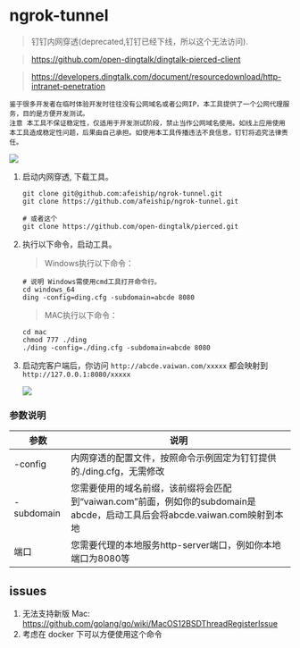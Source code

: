 # ngrok-tunnel
> 钉钉内网穿透(deprecated,钉钉已经下线，所以这个无法访问).

> https://github.com/open-dingtalk/dingtalk-pierced-client

> https://developers.dingtalk.com/document/resourcedownload/http-intranet-penetration


~~~
鉴于很多开发者在临时体验开发时往往没有公网域名或者公网IP，本工具提供了一个公网代理服务，目的是方便开发测试。
注意 本工具不保证稳定性，仅适用于开发测试阶段，禁止当作公网域名使用。如线上应用使用本工具造成稳定性问题，后果由自己承担。如使用本工具传播违法不良信息，钉钉将追究法律责任。
~~~

![](https://static-aliyun-doc.oss-accelerate.aliyuncs.com/assets/img/zh-CN/9904269951/p163821.png)


1. 启动内网穿透, 下载工具。
    
    ```shell
    git clone git@github.com:afeiship/ngrok-tunnel.git
    git clone https://github.com/afeiship/ngrok-tunnel.git

    # 或者这个
    git clone https://github.com/open-dingtalk/pierced.git
    ```

2. 执行以下命令，启动工具。
    > Windows执行以下命令：
    
    ```shell
    # 说明 Windows需使用cmd工具打开命令行。
    cd windows_64
    ding -config=ding.cfg -subdomain=abcde 8080
    ```

    > MAC执行以下命令：

    ```shell
    cd mac
    chmod 777 ./ding
    ./ding -config=./ding.cfg -subdomain=abcde 8080
    ```

3. 启动完客户端后，你访问 `http://abcde.vaiwan.com/xxxxx` 都会映射到 `http://127.0.0.1:8080/xxxxx`
   
   ![](https://tva1.sinaimg.cn/large/008i3skNgy1gtqhxrn3jmj612e0aawfb02.jpg)

### 参数说明
| 参数       | 说明                                                                                                                       |
| ---------- | -------------------------------------------------------------------------------------------------------------------------- |
| -config    | 内网穿透的配置文件，按照命令示例固定为钉钉提供的./ding.cfg，无需修改                                                       |
| -subdomain | 您需要使用的域名前缀，该前缀将会匹配到“vaiwan.com”前面，例如你的subdomain是abcde，启动工具后会将abcde.vaiwan.com映射到本地 |
| 端口       | 您需要代理的本地服务http-server端口，例如你本地端口为8080等                                                                |

## issues
1. 无法支持新版 Mac: https://github.com/golang/go/wiki/MacOS12BSDThreadRegisterIssue
2. 考虑在 docker 下可以方便使用这个命令
